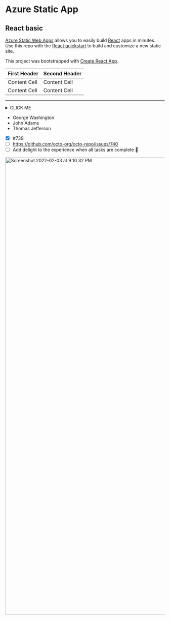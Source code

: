 # Azure Static App

## React basic

[Azure Static Web Apps](https://docs.microsoft.com/azure/static-web-apps/overview) allows you to easily build [React](https://reactjs.org/) apps in minutes. Use this repo with the [React quickstart](https://docs.microsoft.com/azure/static-web-apps/getting-started?tabs=react) to build and customize a new static site.

This project was bootstrapped with [Create React App](https://github.com/facebook/create-react-app).

| First Header  | Second Header |
| ------------- | ------------- |
| Content Cell  | Content Cell  |
| Content Cell  | Content Cell  |

<hr/>

<details><summary>CLICK ME</summary>
<p>

#### We can hide anything, even code!

    ```ruby
      puts "Hello World"
    ```

</p>
</details>

- George Washington
- John Adams
- Thomas Jefferson

- [x] #739
- [ ] https://github.com/octo-org/octo-repo/issues/740
- [ ] Add delight to the experience when all tasks are complete :tada:

<img width="1440" alt="Screenshot 2022-02-03 at 9 10 32 PM" src="https://user-images.githubusercontent.com/12462782/152375869-c343d428-db71-4463-8988-11125edb9e9c.png">


